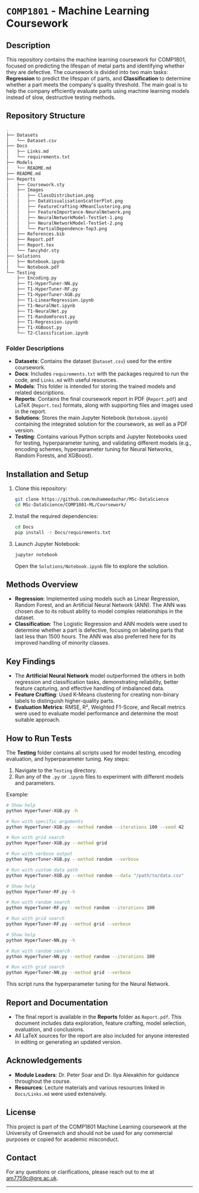 # `COMP1801` - Machine Learning Coursework

## Description

This repository contains the machine learning coursework for COMP1801, focused on predicting the lifespan of metal parts and identifying whether they are defective. The coursework is divided into two main tasks: **Regression** to predict the lifespan of parts, and **Classification** to determine whether a part meets the company's quality threshold. The main goal is to help the company efficiently evaluate parts using machine learning models instead of slow, destructive testing methods.

## Repository Structure

```bash
.
├── Datasets
│   └── Dataset.csv
├── Docs
│   ├── Links.md
│   └── requirements.txt
├── Models
│   └── README.md
├── README.md
├── Reports
│   ├── Coursework.sty
│   ├── Images
│   │   ├── ClassDistribution.png
│   │   ├── DataVisualisationScatterPlot.png
│   │   ├── FeatureCrafting-KMeanClustering.png
│   │   ├── FeatureImportance-NeuralNetwork.png
│   │   ├── NeuralNetworkModel-TestSet-1.png
│   │   ├── NeuralNetworkModel-TestSet-2.png
│   │   └── PartialDependence-Top3.png
│   ├── References.bib
│   ├── Report.pdf
│   ├── Report.tex
│   └── fancyhdr.sty
├── Solutions
│   ├── Notebook.ipynb
│   └── Notebook.pdf
└── Testing
    ├── Encoding.py
    ├── T1-HyperTuner-NN.py
    ├── T1-HyperTuner-RF.py
    ├── T1-HyperTuner-XGB.py
    ├── T1-LinearRegression.ipynb
    ├── T1-NeuralNet.ipynb
    ├── T1-NeuralNet.py
    ├── T1-RandomForest.py
    ├── T1-Regression.ipynb
    ├── T1-XGBoost.py
    └── T2-Classification.ipynb
```

### Folder Descriptions

- **Datasets**: Contains the dataset (`Dataset.csv`) used for the entire coursework.
- **Docs**: Includes `requirements.txt` with the packages required to run the code, and `Links.md` with useful resources.
- **Models**: This folder is intended for storing the trained models and related descriptions.
- **Reports**: Contains the final coursework report in PDF (`Report.pdf`) and LaTeX (`Report.tex`) formats, along with supporting files and images used in the report.
- **Solutions**: Stores the main Jupyter Notebook (`Notebook.ipynb`) containing the integrated solution for the coursework, as well as a PDF version.
- **Testing**: Contains various Python scripts and Jupyter Notebooks used for testing, hyperparameter tuning, and validating different models (e.g., encoding schemes, hyperparameter tuning for Neural Networks, Random Forests, and XGBoost).

## Installation and Setup

1. Clone this repository:

   ```bash
   git clone https://github.com/muhammedazhar/MSc-DataScience
   cd MSc-DataScience/COMP1801-ML/Coursework/
   ```

2. Install the required dependencies:

   ```bash
   cd Docs
   pip install -r Docs/requirements.txt
   ```

3. Launch Jupyter Notebook:

   ```bash
   jupyter notebook
   ```

   Open the `Solutions/Notebook.ipynb` file to explore the solution.

## Methods Overview

- **Regression**: Implemented using models such as Linear Regression, Random Forest, and an Artificial Neural Network (ANN). The ANN was chosen due to its robust ability to model complex relationships in the dataset.
- **Classification**: The Logistic Regression and ANN models were used to determine whether a part is defective, focusing on labeling parts that last less than 1500 hours. The ANN was also preferred here for its improved handling of minority classes.

## Key Findings

- The **Artificial Neural Network** model outperformed the others in both regression and classification tasks, demonstrating reliability, better feature capturing, and effective handling of imbalanced data.
- **Feature Crafting**: Used K-Means clustering for creating non-binary labels to distinguish higher-quality parts.
- **Evaluation Metrics**: RMSE, R², Weighted F1-Score, and Recall metrics were used to evaluate model performance and determine the most suitable approach.

## How to Run Tests

The **Testing** folder contains all scripts used for model testing, encoding evaluation, and hyperparameter tuning. Key steps:

1. Navigate to the `Testing` directory.
2. Run any of the `.py` or `.ipynb` files to experiment with different models and parameters.

Example:

```bash
# Show help
python HyperTuner-XGB.py -h

# Run with specific arguments
python HyperTuner-XGB.py --method random --iterations 100 --seed 42

# Run with grid search
python HyperTuner-XGB.py --method grid

# Run with verbose output
python HyperTuner-XGB.py --method random --verbose

# Run with custom data path
python HyperTuner-XGB.py --method random --data "/path/to/data.csv"

# Show help
python HyperTuner-RF.py -h

# Run with random search
python HyperTuner-RF.py --method random --iterations 100

# Run with grid search
python HyperTuner-RF.py --method grid --verbose

# Show help
python HyperTuner-NN.py -h

# Run with random search
python HyperTuner-NN.py --method random --iterations 100

# Run with grid search
python HyperTuner-NN.py --method grid --verbose
```

This script runs the hyperparameter tuning for the Neural Network.

## Report and Documentation

- The final report is available in the **Reports** folder as `Report.pdf`. This document includes data exploration, feature crafting, model selection, evaluation, and conclusions.
- All LaTeX sources for the report are also included for anyone interested in editing or generating an updated version.

## Acknowledgements

- **Module Leaders**: Dr. Peter Soar and Dr. Ilya Alexakhin for guidance throughout the course.
- **Resources**: Lecture materials and various resources linked in `Docs/Links.md` were used extensively.

## License

This project is part of the COMP1801 Machine Learning coursework at the University of Greenwich and should not be used for any commercial purposes or copied for academic misconduct.

## Contact

For any questions or clarifications, please reach out to me at <am7759c@gre.ac.uk>.

---
